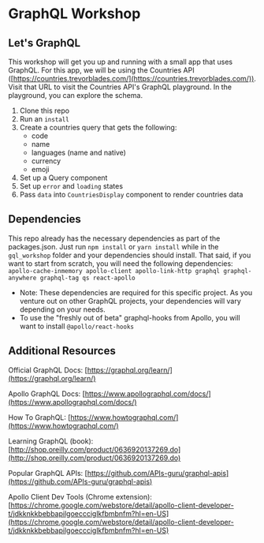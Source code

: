 # GraphQL Workshop

## Let's GraphQL
This workshop will get you up and running with a small app that uses GraphQL. For this app, we will be using the Countries API ([https://countries.trevorblades.com/](https://countries.trevorblades.com/)). Visit that URL to visit the Countries API's GraphQL playground. In the playground, you can explore the schema.

1. Clone this repo
2. Run an `install`
3. Create a countries query that gets the following:
	-	code
	-	name
	-	languages (name and native)
	-	currency
	-	emoji
4. Set up a Query component
5. Set up `error` and `loading` states 
6. Pass `data` into `CountriesDisplay` component to render countries data

## Dependencies
This repo already has the necessary dependencies as part of the packages.json. Just run `npm install` or `yarn install` while in the `gql_workshop` folder and your dependencies should install. That said, if you want to start from scratch, you will need the following dependencies:
`apollo-cache-inmemory apollo-client apollo-link-http graphql graphql-anywhere graphql-tag qs react-apollo`
* Note: These dependencies are required for this specific project. As you venture out on other GraphQL projects, your dependencies will vary depending on your needs.
* To use the "freshly out of beta" graphql-hooks from Apollo, you will want to install `@apollo/react-hooks`

## Additional Resources

Official GraphQL Docs: [https://graphql.org/learn/](https://graphql.org/learn/)

Apollo GraphQL Docs: [https://www.apollographql.com/docs/](https://www.apollographql.com/docs/)

How To GraphQL: [https://www.howtographql.com/](https://www.howtographql.com/)

Learning GraphQL (book): [http://shop.oreilly.com/product/0636920137269.do](http://shop.oreilly.com/product/0636920137269.do)

Popular GraphQL APIs: [https://github.com/APIs-guru/graphql-apis](https://github.com/APIs-guru/graphql-apis)

Apollo Client Dev Tools (Chrome extension): [https://chrome.google.com/webstore/detail/apollo-client-developer-t/jdkknkkbebbapilgoeccciglkfbmbnfm?hl=en-US](https://chrome.google.com/webstore/detail/apollo-client-developer-t/jdkknkkbebbapilgoeccciglkfbmbnfm?hl=en-US)
